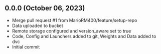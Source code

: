 ## 0.0.0 (October 06, 2023)
  - Merge pull request #1 from MarioRM400/feature/setup-repo
  - Data uploaded to bucket
  - Remote storage configured and version_aware set to true
  - Code, Config and Launchers added to git, Weights and Data added to dvc
  - Initial commit

